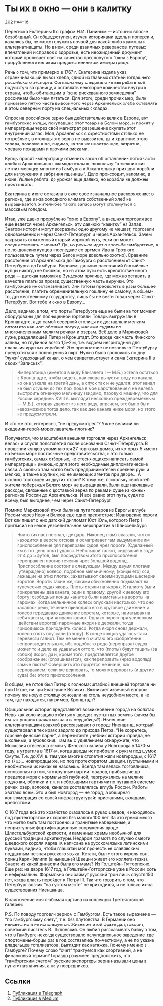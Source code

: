 # Ты их в окно — они в калитку


<p class="text-end time-holder"><time>2021-04-16</time></p>

Переписка Екатерины II с графом Н.И. Паниным — источник вполне
безобидный. Он общедоступен, изучен историками вдоль и поперек и,
казалось бы, не может служить почвой для какой-либо крамолы и
альтернативщиты. Но в нем, среди взаимных реверансов, путевых
впечатлений и справок о здоровье, есть неожиданный документ который
проливает свет на качество пресловутого “окна в Европу”, прорубленного
великим предшественником императрицы.

Речь о том, что примерно в 1767 г. Екатерина издала указ,
ограничивающий вывоз хлеба, одной из главных статьей тогдашнего
российского экспорта. Согласно ему следовало не выгребать всё подчистую
за границу, а оставлять некоторое количество внутри в страны, чтобы
обитающим в “зоне рискованного земледелия” россиянам было чем питаться.
Для этого, среди прочих мер, было приказано пятую часть вывозимого
через Архангельск хлеба оставлять в этом северном порту на специальных
складах.

Спрос на российское зерно был действительно велик в Европе, вот
гамбургские купцы, покупавшие этот товар на Белом море, и просят у
императрицы через свой магистрат разрешение скупать этот внутренний
запас. Мол, Архангельск с окрестностями столько не потребляет, в
столицы это зерно не вывозится, да и хранение этого товара,
возложенное, видимо, на тех же иностранцев, затратно, чревато пожарами
и прочими рисками.

Купцы просят императрицу отменить закон об оставлении пятой части хлеба
в Архангельске незамедлительно, поскольку “в течение сих летних месяцев
многие из Гамбурга к Архангельску приходят корабли для нагружения и
забрания пшеницы”. Дело происходит, напомню, в июне. Ушлые ребята: до
урожая еще далеко, но корабли не должны простаивать.

Екатерина в итоге оставила в силе свое изначальное распоряжение: в
регионе, где из-за холодного климата собственный хлеб не выращивается,
жители без такого запаса могут столкнуться с массовым голодом.

Итак, уже давно прорублено “окно в Европу”, а внешняя торговля все еще
ведется через Архангельск, эту давнюю “калитку” на Запад. Знатоки
истории могут возразить: одно другому не мешает, торговали одновременно
и через Санкт-Петербург, и через Архангельск. Зачем закрывать
отлаженный старый морской путь, если он может сосуществовать с новым?
Да, но речь-то идет о просьбе гамбургских, а не лондонских купцов
(последние со времен Ивана Грозного пользовались путем через Белое море
довольно охотно). Сравните расстояние от Архангельска до Гамбурга с
расстоянием от Санкт-Петербурга до Гамбурга. Впрочем, дальних
расстояний балтийские купцы никогда не боялись, но на этом пути есть
препятствие иного рода — датская таможня в Зундском проливе, где можно
оставить в качестве платы за проезд существенную часть выручки. Это
гамбуржцев не останавливает. Они готовы преодолеть в разы большее
расстояние, платить обременительную пошлину не самому, в общем-то,
дружественному государству, лишь бы не везти товар через
Санкт-Петербург. Вот тебе и окно в Европу…

Дело, видимо, в том, что порты Петербурга еще не были на тот момент
оборудованы для полноценной торговли. Товары выгружали в Кронштадте, а
до самой северной столицы их доставляли мелким оптом кто как мог:
обозами посуху, малыми судами по многочисленным мелким речкам и озерам.
Всё дело в Маркизовой луже, разделяющей Питер и Кронштадт. Это вроде
как часть Финского залива, но глубиной всего 1,5–2 м, т.е. водоем
непригодный для плавания крупных кораблей. Это препятствие не позволяло
Петербургу превратиться в полноценный порт. Нужно было проложить по дну
“лужи” судоходный канал, о чем свидетельствует и сама Екатерина II в
своих “Записках”:

> Императрица (имеется в виду Елизавета I — М.Б.) хотела остаться в
> Кронштадте, чтобы видеть, как снова выпустят воду из канала, но она
> уехала на третий день, а спуск так и не удался: этот канал не был
> осушен до тех пор, пока в мое царствование я не велела выстроить
> огненную мельницу (видимо, паровую машину, что для России середины
> XVIII в. выглядит несколько преждевременным — М.Б.), которая удаляет
> из него воду, впрочем, это было бы и невозможное тогда дело, так как
> дно канала ниже моря, но этого не предусмотрели.

И кто же это, интересно, “не предусмотрел”? Уж не великий ли
академик-герой-мореплаватель-плотник?

Получается, что масштабная внешняя торговля через Архангельск велась и
спустя полстолетия после основания Санкт-Петербурга. В прошении купцов
упоминаются 27 торговых домов, из которых 5 имеют на Белом море
постоянные представительства, и это только гамбургских, самых отборных,
не стесняющихся написать самой императрице и имеющих для этого
необходимые дипломатические связи. А сколько там могло быть
предпринимателей средней руки и мелких, а также крупных, но не имеющих
агентов при дворе… А сколько торговцев из других стран? К тому же,
поскольку свой хлеб жители побережья Белого моря не выращивали, были
еще накладные расходы, связанные с доставкой зерна по рекам и суше из
южных регионов России до Архангельска. И всё равно этот путь, судя по
всему, был выгоднее, чем через Санкт-Петербург.

Помимо Маркизовой лужи было на пути товаров из Европы вглубь России
через Неву и Волхов еще одно препятствие: Ивановские пороги. Вот как
пишет о них датский дипломат Юст Юль, которого Петр I пригласил на
некое увеселительное мероприятие в Шлиссельбург:

> Никто (из нас) не знал, где царь. Наконец (нам) сказали, что он
> находится в версте отсюда и осматривает там выдуманное им
> приспособление для переправы судов чрез пороги. (Сделанный им в тот
> день опыт) удался. Небольшой галиот, сидевший в воде от 4 до 5
> футов, был посредством этого приспособления переправлен против
> течения чрез большой водопад. Приспособление состоит в следующем.
> Между двумя плотами (утверждено) колесо, подобное мельничному;
> (концы его) оси, лежащие на этих плотах, захватывают своими зубцами
> шестерни воротов. Вороты такие же, какими обыкновенно подымают на
> купеческих судах якорь. Плоты стояли на якорях. К галиоту были
> прикреплены два каната, один к правому, другой к левому его борту;
> свободные концы канатов были намотаны на вороты на паромах. Когда
> мельничное колесо опускали настолько, что оно касалось реки, течение
> приводило его в круговое движение, а колесо передавало движение
> воротам, которые, наматывая на себя канаты, притягивали галиот.
> Однако порою при усиленном (действии воротов) паромные якоря не
> держали, тогда приходилось приподнять колесо. Когда якоря снова
> держали, колесо опять опускали (в воду). В конце концов удалось-таки
> перевести галиот. Тем не менее я считаю это изобретение
> непроизводительным, ибо подобного рода (переправа) судов может то и
> дело не удаваться оттого, что (плоты) будут тащить (за собою) якоря;
> да и, кроме того, представляется другое соображение: (спрашивается),
> как переправить (чрез водопад) самые плоты? Совершить это придется
> не иначе, как верпованием; если же верповать, то можно верповать (и
> другие суда) без этого приспособления.

В общем, не готов был Питер к полномасштабной внешней торговле ни при
Петре, ни при Екатерине Великих. Возникает извечный вопрос: почему же
новую столицу основали на столь неудобном месте, а не там, где
находится, например, Кронштадт?

Официальная история представляет возникновение города на болотах Невы
как колонизацию отбитых у шведов пустынных земель (зачем бы им так
упорно сражаться за эти неудобицы?). Нынешние альтернативщики взахлеб
рассказывают о городе Ниеншанц, который существовал в тех краях задолго
до прихода Петра. “Не ссорьтесь, горячие финские парни”, а перечитайте
учебник истории (правда, не школьный, а вузовский). Там вы с удивлением
обнаружите, что Московия отвоевала земли у Финского залива у Новгорода
в 1470-м году, а утратила в 1617-м, когда шведы их прибрали к рукам под
шумок Смуты. Т.е. до XVI в. там уже многие столетия жили новгородцы, с
1617 по 1703… новгородцы же, но под протекторатом Швеции. Пустынными и
необжитыми их никак не назовешь. Всегда там велась торговлишка,
основанная на том, что крупные партии товаров, прибывшие до пределов
моря с нормальной глубиной, пергружались на мелкие лодчонки, обозики и
т.п. и небольшими партиями по путанной системе речек, озер, волоков,
каналов доставлялась вглубь России. Работы хватало всем. Это и был
Новгород — не город, а обширная конгломерация со своей инфраструктурой:
пристанями, складами, крепостями.

С 1617 года всё это хозяйство оказалось в руках шведов, и находилось
под протекторатом их короля без малого 100 лет. За это время много что
могло быть там построено: и гранитные набережные, и неприступные
фортификационные сооружения вроде Шлиссельбургской крепости, и каменные
храмы необычной для русской традиции архитектуры. Недаром грамота по
случаю смерти шведского короля Карла IX написана на русском языке
латинскими буквами, видимо, чтобы глашатай мог прочесть ее славянским
подданным не зная русского языка. Кстати, был у этого короля сын, принц
Карл-Филипп (в нынешней Швеции живет его коллега-тезка). Знаете из
какой династии была его мама? Из Голштейн-Готторпских. Еще раз: на
дворе 1617 год, а Голштейн-Готторпские уже в России, хоть и
неформально. Формально они займут русский трон лишь спустя 150 лет,
когда власть перейдет к Петру III. Так что говорить о том, что
Петербург возник “на пустом месте” не приходится, и не только из-за
существования Ниеншанца.

В заключение моя любимая картина из коллекции Третьяковской галереи:

P.S. По поводу торговли зерном с Гамбургом. Есть такое выражение — “по
гамбургскому счету”, т.е. без плутовства. В Германии оно неизвестно и
не используется. Жизнь же этой фразе дал, говорят, советский писатель
В. Шкловский. Он любил рассказывать байку о том, что в Гамбурге некогда
существовало полуподпольное заведение, где спортсмены-борцы раз в год
состязались по-честному, а не по указке владельцев тотализатора.
Выглядит как натяжка. Почему именно в Гамбурге? Почему слово “счет”
трактуется как спортивный, а не финансовый термин? Гораздо разумнее
предположить, что “гамбургским счетом” русские экспортеры зерна
называли цены в пункте назначения, а не у посредников.


## Ссылки

1. [Публикация в Telegraph](https://telegra.ph/Ty-ih-v-okno---oni-v-kalitku-04-16)
1. [Публикация в Medium](https://yababay.medium.com/ты-их-в-окно-они-в-калитку-ff9c6c76c361)


